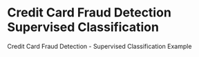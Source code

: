 # Credit Card Fraud Detection Supervised Classification
 Credit Card Fraud Detection - Supervised Classification Example
